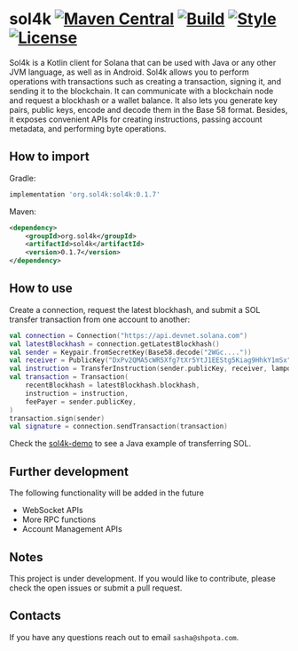 # sol4k [![Maven Central](https://maven-badges.herokuapp.com/maven-central/org.sol4k/sol4k/badge.svg)](https://search.maven.org/artifact/org.sol4k/sol4k) [![Build](https://github.com/sol4k/sol4k/actions/workflows/build.yml/badge.svg)](https://github.com/sol4k/sol4k/actions/workflows/build.yml) [![Style](https://github.com/sol4k/sol4k/actions/workflows/lint.yml/badge.svg)](https://github.com/sol4k/sol4k/actions/workflows/lint.yml) [![License](https://img.shields.io/badge/License-Apache_2.0-green.svg)](https://github.com/sol4k/sol4k/blob/main/LICENSE)

Sol4k is a Kotlin client for Solana that can be used with
Java or any other JVM language, as well as in Android.
Sol4k allows you to perform operations with transactions
such as creating a transaction, signing it, and sending it
to the blockchain. It can communicate with a blockchain node
and request a blockhash or a wallet balance.
It also lets you generate key pairs, public keys, encode and
decode them in the Base 58 format. Besides, it exposes convenient
APIs for creating instructions, passing account metadata,
and performing byte operations.

## How to import

Gradle:
```groovy
implementation 'org.sol4k:sol4k:0.1.7'
```

Maven:
```xml
<dependency>
    <groupId>org.sol4k</groupId>
    <artifactId>sol4k</artifactId>
    <version>0.1.7</version>
</dependency>
```

## How to use

Create a connection, request the latest blockhash, and submit
a SOL transfer transaction from one account to another:
```kotlin
val connection = Connection("https://api.devnet.solana.com")
val latestBlockhash = connection.getLatestBlockhash()
val sender = Keypair.fromSecretKey(Base58.decode("2WGc...."))
val receiver = PublicKey("DxPv2QMA5cWR5Xfg7tXr5YtJ1EEStg5Kiag9HhkY1mSx")
val instruction = TransferInstruction(sender.publicKey, receiver, lamports = 1000)
val transaction = Transaction(
    recentBlockhash = latestBlockhash.blockhash,
    instruction = instruction,
    feePayer = sender.publicKey,
)
transaction.sign(sender)
val signature = connection.sendTransaction(transaction)
```
Check the [sol4k-demo](https://github.com/sol4k/sol4k-demo) to see a Java example
of transferring SOL.

## Further development

The following functionality will be added in the future
 - WebSocket APIs
 - More RPC functions
 - Account Management APIs

## Notes

This project is under development. If you would like to
contribute, please check the open issues or submit
a pull request.

## Contacts

If you have any questions reach out to email `sasha@shpota.com`. 

